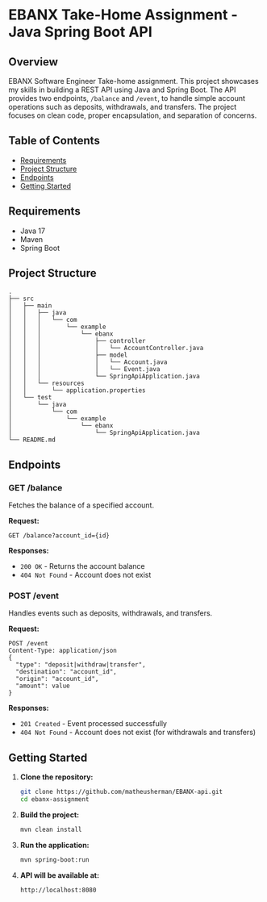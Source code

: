 # EBANX Take-Home Assignment - Java Spring Boot API

## Overview

EBANX Software Engineer Take-home assignment. This project showcases my skills in building a REST API using Java and Spring Boot. The API provides two endpoints, `/balance` and `/event`, to handle simple account operations such as deposits, withdrawals, and transfers. The project focuses on clean code, proper encapsulation, and separation of concerns.

## Table of Contents

- [Requirements](#requirements)
- [Project Structure](#project-structure)
- [Endpoints](#endpoints)
- [Getting Started](#getting-started)

## Requirements

- Java 17
- Maven
- Spring Boot

## Project Structure

```
.
├── src
│   ├── main
│   │   ├── java
│   │   │   └── com
│   │   │       └── example
│   │   │           └── ebanx
│   │   │               ├── controller
│   │   │               │   └── AccountController.java
│   │   │               ├── model
│   │   │               │   └── Account.java
│   │   │               │   └── Event.java
│   │   │               └── SpringApiApplication.java
│   │   └── resources
│   │       └── application.properties
│   └── test
│       └── java
│           └── com
│               └── example
│                   └── ebanx
│                       └── SpringApiApplication.java
└── README.md
```

## Endpoints

### GET /balance

Fetches the balance of a specified account.

**Request:**
```
GET /balance?account_id={id}
```

**Responses:**
- `200 OK` - Returns the account balance
- `404 Not Found` - Account does not exist

### POST /event

Handles events such as deposits, withdrawals, and transfers.

**Request:**
```
POST /event
Content-Type: application/json
{
  "type": "deposit|withdraw|transfer",
  "destination": "account_id",
  "origin": "account_id",
  "amount": value
}
```

**Responses:**
- `201 Created` - Event processed successfully
- `404 Not Found` - Account does not exist (for withdrawals and transfers)

## Getting Started

1. **Clone the repository:**
   ```bash
   git clone https://github.com/matheusherman/EBANX-api.git
   cd ebanx-assignment
   ```

2. **Build the project:**
   ```bash
   mvn clean install
   ```

3. **Run the application:**
   ```bash
   mvn spring-boot:run
   ```

4. **API will be available at:**
   ```
   http://localhost:8080
   ```

